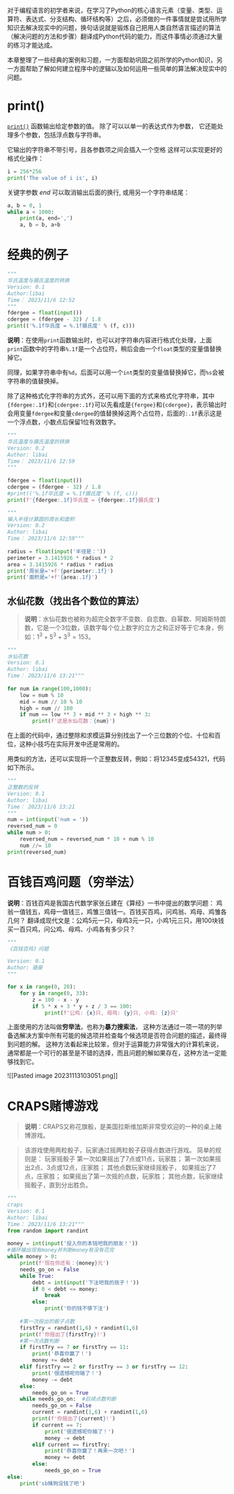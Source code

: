 对于编程语言的初学者来说，在学习了Python的核心语言元素（变量、类型、运算符、表达式、分支结构、循环结构等）之后，必须做的一件事情就是尝试用所学知识去解决现实中的问题，换句话说就是锻炼自己把用人类自然语言描述的算法（解决问题的方法和步骤）翻译成Python代码的能力，而这件事情必须通过大量的练习才能达成。

本章整理了一些经典的案例和习题，一方面帮助巩固之前所学的Python知识，另一方面帮助了解如何建立程序中的逻辑以及如何运用一些简单的算法解决现实中的问题。

# print()
[`print()`](https://docs.python.org/zh-cn/3/library/functions.html#print "print") 函数输出给定参数的值。
除了可以以单一的表达式作为参数，
它还能处理多个参数，包括浮点数与字符串。

它输出的字符串不带引号，且各参数项之间会插入一个空格
这样可以实现更好的格式化操作：
```python
i = 256*256
print('The value of i is', i)
```
关键字参数 _end_ 可以取消输出后面的换行, 或用另一个字符串结尾：
```python
a, b = 0, 1
while a < 1000:
    print(a, end=',')
    a, b = b, a+b
```
# 经典的例子
```python
"""  
华氏温度与摄氏温度的转换  
Version: 0.1  
Author:libai  
Time： 2023/11/6 12:52
"""  
fdergee = float(input())  
cdergee = (fdergee - 32) / 1.8  
print(('%.1f华氏度 = %.1f摄氏度' % (f, c)))
```

**说明**：在使用`print`函数输出时，也可以对字符串内容进行格式化处理，上面`print`函数中的字符串`%.1f`是一个占位符，稍后会由一个`float`类型的变量值替换掉它。

同理，如果字符串中有`%d`，后面可以用一个`int`类型的变量值替换掉它，而`%s`会被字符串的值替换掉。

除了这种格式化字符串的方式外，还可以用下面的方式来格式化字符串，其中`{fdergee:.1f}`和`{cdergee:.1f}`可以先看成是`{fergee}`和`{cdergee}`，表示输出时会用变量`fdergee`和变量`cdergee`的值替换掉这两个占位符，后面的`:.1f`表示这是一个浮点数，小数点后保留1位有效数字。
```python
"""  
华氏温度与摄氏温度的转换  
Version: 0.2  
Author: libai  
Time： 2023/11/6 12:59
"""  
  
fdergee = float(input())  
cdergee = (fdergee - 32) / 1.8  
#print(('%.1f华氏度 = %.1f摄氏度' % (f, c)))  
print(f'{fdergee:.1f}华氏度 = {fdergee:.1f}摄氏度')
```

```python
"""  
输入半径计算圆的周长和面积  
Version: 0.2  
Author: libai  
Time： 2023/11/6 12:59"""  
  
radius = float(input('半径是：'))  
perimeter = 3.1415926 * radius * 2  
area = 3.1415926 * radius * radius  
print('周长是='+f'{perimeter:.1f}')  
print('面积是='+f'{area:.1f}')
```


## 水仙花数（找出各个数位的算法）
> **说明**：水仙花数也被称为超完全数字不变数、自恋数、自幂数、阿姆斯特朗数，它是一个3位数，该数字每个位上数字的立方之和正好等于它本身，例如：$1^3 + 5^3+ 3^3=153$。

```python
"""  
水仙花数  
Version: 0.1  
Author: libai  
Time： 2023/11/6 13:21"""  
  
for num in range(100,1000):  
    low = num % 10  
    mid = num // 10 % 10  
    high = num // 100  
    if num == low ** 3 + mid ** 3 + high ** 3:  
        print(f'这是水仙花数：{num}')
```
在上面的代码中，通过整除和求模运算分别找出了一个三位数的个位、十位和百位，这种小技巧在实际开发中还是常用的。

用类似的方法，还可以实现将一个正整数反转，例如：将12345变成54321，代码如下所示。
```python
"""
正整数的反转
Version: 0.1  
Author: libai  
Time： 2023/11/6 13:21
"""
num = int(input('num = '))
reversed_num = 0
while num > 0:
    reversed_num = reversed_num * 10 + num % 10
    num //= 10
print(reversed_num)
```

# 百钱百鸡问题（穷举法）
**说明**：百钱百鸡是我国古代数学家张丘建在《算经》一书中提出的数学问题：
鸡翁一值钱五，鸡母一值钱三，鸡雏三值钱一。百钱买百鸡，问鸡翁、鸡母、鸡雏各几何？
翻译成现代文是：公鸡5元一只，母鸡3元一只，小鸡1元三只，用100块钱买一百只鸡，问公鸡、母鸡、小鸡各有多少只？

```python
"""
《百钱百鸡》问题

Version: 0.1
Author: 骆昊
"""

for x in range(0, 20):
    for y in range(0, 33):
        z = 100 - x - y
        if 5 * x + 3 * y + z / 3 == 100:
            print(f'公鸡: {x}只, 母鸡: {y}只, 小鸡: {z}只' 
```

上面使用的方法叫做**穷举法**，也称为**暴力搜索法**，
这种方法通过一项一项的列举备选解决方案中所有可能的候选项并检查每个候选项是否符合问题的描述，最终得到问题的解。
这种方法看起来比较笨，但对于运算能力非常强大的计算机来说，通常都是一个可行的甚至是不错的选择，而且问题的解如果存在，这种方法一定能够找到它。

![[Pasted image 20231113103051.png]]

# CRAPS赌博游戏
>**说明**：CRAPS又称花旗骰，是美国拉斯维加斯非常受欢迎的一种的桌上赌博游戏。

>该游戏使用两粒骰子，玩家通过摇两粒骰子获得点数进行游戏。
>简单的规则是：
>玩家摇骰子
>第一次如果摇出了7点或11点，玩家胜；
>第一次如果摇出2点、3点或12点，庄家胜；
>其他点数玩家继续摇骰子，
>如果摇出了7点，庄家胜；
>如果摇出了第一次摇的点数，玩家胜；
>其他点数，玩家继续摇骰子，直到分出胜负。

```python
"""  
craps  
Version: 0.1  
Author: libai  
Time： 2023/11/6 13:21"""  
from random import randint  
  
money = int(input('投入你的本钱吧我的朋友！'))  
#循环输出现有money并判断money有没有花完  
while money > 0:  
    print(f'现在你还有：{money}元')  
    needs_go_on = False  
    while True:  
        debt = int(input('下注吧我的孩子！'))  
        if 0 < debt <= money:  
            break  
        else:  
            print('你的钱不够下注')  
  
    #第一次投出的骰子点数  
    firstTry = randint(1,6) + randint(1,6)  
    print(f'你摇出了{firstTry}!')  
    #第一次点数判断  
    if firstTry == 7 or firstTry == 11:  
        print('恭喜你赢了！')  
        money += debt  
    elif firstTry == 2 or firstTry == 3 or firstTry == 12:  
        print('很遗憾呢你输了！')  
        money -= debt  
    else:  
        needs_go_on = True  
    while needs_go_on:  #后续点数判断
        needs_go_on = False  
        current = randint(1,6) + randint(1,6)  
        print(f'你摇出了{current}!')  
        if current == 7:  
            print('很遗憾呢你输了！')  
            money -= debt  
        elif current == firstTry:  
            print('恭喜你赢了！再来一次吧！')  
            money += debt  
        else:  
            needs_go_on = True  
else:  
    print('sb赌狗没钱了吧')
```












